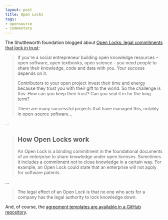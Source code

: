 ```yaml
---
layout: post
title: Open Locks
tags:
- opensource
- commentary
---
```


The Shuttleworth foundation blogged about [Open Locks: legal commitments that lock in trust](https://shuttleworthfoundation.org/thinking/2016/07/07/thinking-open-lock/):

> If you're a social entrepreneur building open knowledge resources – open software, open textbooks, open science – you need people to share their knowledge, code and data with you. Your success depends on it.
>
> Contributors to your open project invest their time and energy because they trust you with their gift to the world. So the challenge is this: How can you keep their trust? Can you seal it in for the long term?
>
> There are many successful projects that have managed this, notably in open-source software…

…

> ## How Open Locks work
>
> An Open Lock is a binding commitment in the foundational documents of an enterprise to share knowledge under open licenses. Sometimes it includes a commitment not to close knowledge in a certain way. For example, an Open Lock could state that an enterprise will not apply for software patents.

…

> The legal effect of an Open Lock is that no one who acts for a company has the legal authority to lock knowledge down.

And, of course, the [agreement templates are available in a GitHub repository](https://github.com/ShuttleworthFoundation/agreement_templates).
